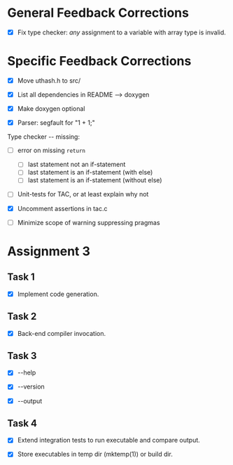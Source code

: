 # General Feedback Corrections

- [x] Fix type checker: *any* assignment to a variable with array type is invalid.

# Specific Feedback Corrections

- [x] Move uthash.h to src/

- [x] List all dependencies in README --> doxygen

- [x] Make doxygen optional

- [x] Parser: segfault for "1 + 1;"

Type checker -- missing:

- [ ] error on missing `return`
    - [ ] last statement not an if-statement
    - [ ] last statement is an if-statement (with else)
    - [ ] last statement is an if-statement (without else)

- [ ] Unit-tests for TAC, or at least explain why not

- [x] Uncomment assertions in tac.c

- [ ] Minimize scope of warning suppressing pragmas

# Assignment 3

## Task 1

- [x] Implement code generation.

## Task 2

- [x] Back-end compiler invocation.

## Task 3

- [x] --help

- [x] --version

- [x] --output

## Task 4

- [x] Extend integration tests to run executable and compare output.

- [x] Store executables in temp dir (mktemp(1)) or build dir.


